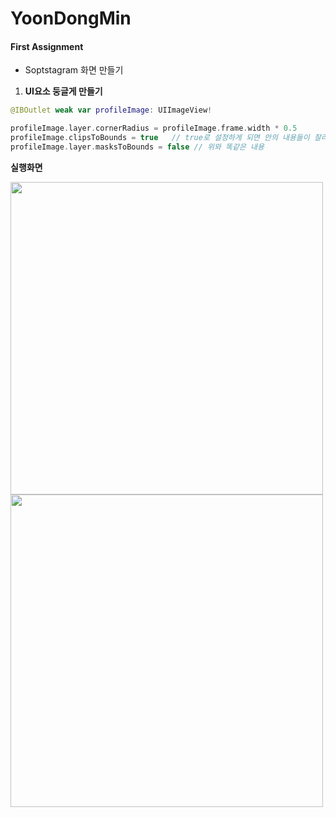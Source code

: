 # YoonDongMin


#### First Assignment



* Soptstagram 화면 만들기



1. **UI요소 둥글게 만들기**

```swift
@IBOutlet weak var profileImage: UIImageView!

profileImage.layer.cornerRadius = profileImage.frame.width * 0.5
profileImage.clipsToBounds = true   // true로 설정하게 되면 안의 내용들이 잘리게 된다. 즉, View를 기준으로 																				내용들이 나타난다.
profileImage.layer.masksToBounds = false // 위와 똑같은 내용
```



**실행화면**

<img src="image/firstAssignment2.gif" height="500px"/><img src="image/firstAssignment1.gif" height="500px"/>









